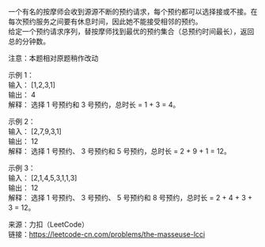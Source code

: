 一个有名的按摩师会收到源源不断的预约请求，每个预约都可以选择接或不接。在每次预约服务之间要有休息时间，因此她不能接受相邻的预约。                       
给定一个预约请求序列，替按摩师找到最优的预约集合（总预约时间最长），返回总的分钟数。                     

注意：本题相对原题稍作改动                 

示例 1：                      
输入： [1,2,3,1]                   
输出： 4                               
解释： 选择 1 号预约和 3 号预约，总时长 = 1 + 3 = 4。                                       


示例 2：                           
输入： [2,7,9,3,1]                       
输出： 12                           
解释： 选择 1 号预约、 3 号预约和 5 号预约，总时长 = 2 + 9 + 1 = 12。                        

示例 3：                         
输入： [2,1,4,5,3,1,1,3]                        
输出： 12                         
解释： 选择 1 号预约、 3 号预约、 5 号预约和 8 号预约，总时长 = 2 + 4 + 3 + 3 = 12。           


来源：力扣（LeetCode）                   
链接：https://leetcode-cn.com/problems/the-masseuse-lcci
